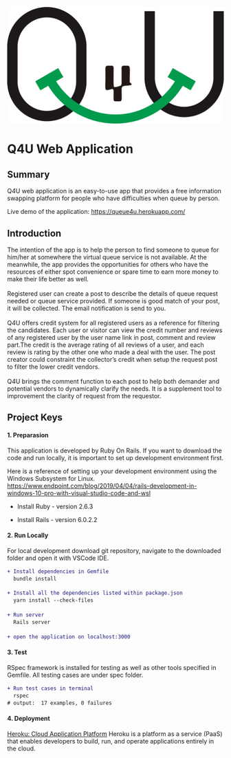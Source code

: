 <img src='app/assets/images/logo2.png'/>

# Q4U Web Application

## Summary
Q4U web application is an easy-to-use app that provides a free information swapping platform for people who have difficulties when queue by person. 

Live demo of the application: https://queue4u.herokuapp.com/

## Introduction
The intention of the app is to help the person to find someone to queue for him/her at somewhere the virtual queue service is not available. At the meanwhile, the app provides the opportunities for others who have the resources of either spot convenience or spare time to earn more money to make their life better as well.<br><br>
Registered user can create a post to describe the details of queue request needed or queue service provided. If someone is good match of your post, it will be collected. The email notification is send to you.<br><br>
Q4U offers credit system for all registered users as a reference for filtering the candidates. Each user or visitor can view the credit number and reviews of any registered user by the user name link in post, comment and review part.The credit is the average rating of all reviews of a user, and each review is rating by the other one who made a deal with the user. The post creator could constraint the collector’s credit when setup the request post to filter the lower credit vendors.<br><br>
Q4U brings the comment function to each post to help both demander and potential vendors to dynamically clarify the needs. It is a supplement tool to improvement the clarity of request from the requestor.


## Project Keys

#### 1. Preparasion
This application is developed by Ruby On Rails. If you want to download the code and run locally, it is important to set up development environment first.

Here is a reference of setting up your development environment using the Windows Subsystem for Linux. https://www.endpoint.com/blog/2019/04/04/rails-development-in-windows-10-pro-with-visual-studio-code-and-wsl

* Install Ruby - version 2.6.3

* Install Rails - version 6.0.2.2

#### 2. Run Locally
For local development download git repository, navigate to the downloaded folder and open it with VSCode IDE.

````diff
+ Install dependencies in Gemfile
  bundle install

+ Install all the dependencies listed within package.json 
  yarn install --check-files

+ Run server
  Rails server

+ open the application on localhost:3000
````
#### 3. Test
RSpec framework is installed for testing as well as other tools specified in Gemfile. All testing cases are under spec folder. 
````diff
+ Run test cases in terminal
  rspec
# output:  17 examples, 0 failures
````
#### 4. Deployment
[Heroku: Cloud Application Platform](https://www.heroku.com/) Heroku is a platform as a service (PaaS) that enables developers to build, run, and operate applications entirely in the cloud.



